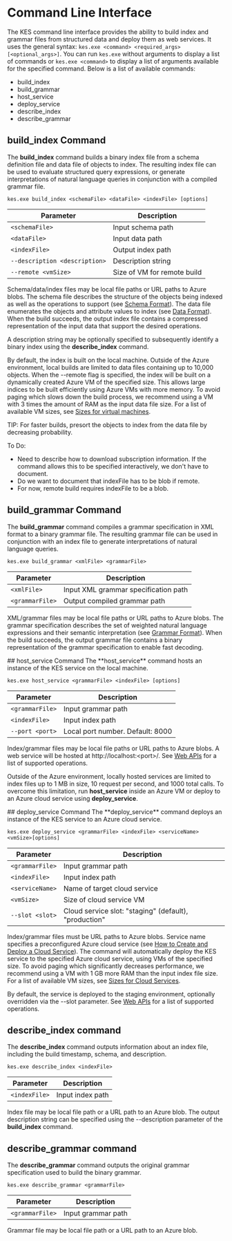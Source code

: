 <!--
NavPath: Knowledge Exploration Service
LinkLabel: Command Line Interface
Url: KES/documentation/Runtime
Weight: 98
-->

# Command Line Interface
The KES command line interface provides the ability to build index and grammar files from structured data and deploy them as web services.  It uses the general syntax: `kes.exe <command> <required_args> [<optional_args>]`.  You can run `kes.exe` without arguments to display a list of commands or `kes.exe <command>` to display a list of arguments available for the specified command.  Below is a list of available commands:
* build_index
* build_grammar
* host_service
* deploy_service
* describe_index
* describe_grammar

## build_index Command
The **build_index** command builds a binary index file from a schema definition file and data file of objects to index.  The resulting index file can be used to evaluate structured query expressions, or generate interpretations of natural language queries in conjunction with a compiled grammar file.

`kes.exe build_index <schemaFile> <dataFile> <indexFile> [options]`

| Parameter      | Description               |
|----------------|---------------------------|
| `<schemaFile>` | Input schema path |
| `<dataFile>`   | Input data path   |
| `<indexFile>`  | Output index path |
| `--description <description>` | Description string |
| `--remote <vmSize>`           | Size of VM for remote build |

Schema/data/index files may be local file paths or URL paths to Azure blobs.  The schema file describes the structure of the objects being indexed as well as the operations to support (see [Schema Format](SchemaFormat.md)).  The data file enumerates the objects and attribute values to index (see [Data Format](DataFormat.md)).  When the build succeeds, the output index file contains a compressed representation of the input data that support the desired operations.  

A description string may be optionally specified to subsequently identify a binary index using the **describe_index** command.  

By default, the index is built on the local machine.  Outside of the Azure environment, local builds are limited to data files containing up to 10,000 objects.  When the --remote flag is specified, the index will be built on a dynamically created Azure VM of the specified size.  This allows large indices to be built efficiently using Azure VMs with more memory.  To avoid paging which slows down the build process, we recommend using a VM with 3 times the amount of RAM as the input data file size.  For a list of available VM sizes, see [Sizes for virtual machines](https://azure.microsoft.com/en-us/documentation/articles/virtual-machines-size-specs/).

TIP: For faster builds, presort the objects to index from the data file by decreasing probability.

To Do:
* Need to describe how to download subscription information.  If the command allows this to be specified interactively, we don't have to document.
* Do we want to document that indexFile has to be blob if remote.
* For now, remote build requires indexFile to be a blob.

## build_grammar Command
The **build_grammar** command compiles a grammar specification in XML format to a binary grammar file.  The resulting grammar file can be used in conjunction with an index file to generate interpretations of natural language queries.

`kes.exe build_grammar <xmlFile> <grammarFile>`

| Parameter       | Description               |
|-----------------|---------------------------|
| `<xmlFile>`     | Input XML grammar specification path |
| `<grammarFile>` | Output compiled grammar path         |

XML/grammar files may be local file paths or URL paths to Azure blobs.  The grammar specification describes the set of weighted natural language expressions and their semantic interpretation (see [Grammar Format](GrammarFormat.md)).  When the build succeeds, the output grammar file contains a binary representation of the grammar specification to enable fast decoding.

<a name="host_service"/>
## host_service Command
The **host_service** command hosts an instance of the KES service on the local machine.

`kes.exe host_service <grammarFile> <indexFile> [options]`

| Parameter       | Description                |
|-----------------|----------------------------|
| `<grammarFile>` | Input grammar path         |
| `<indexFile>`   | Input index path           |
| `--port <port>` | Local port number.  Default: 8000 |

Index/grammar files may be local file paths or URL paths to Azure blobs.  A web service will be hosted at http://localhost:&lt;port&gt;/.  See [Web APIs](WebAPI.md) for a list of supported operations.

Outside of the Azure environment, locally hosted services are limited to index files up to 1 MB in size, 10 request per second, and 1000 total calls.  To overcome this limitation, run **host_service** inside an Azure VM or deploy to an Azure cloud service using **deploy_service**.

<a name="deploy_service"/>
## deploy_service Command
The **deploy_service** command deploys an instance of the KES service to an Azure cloud service.

`kes.exe deploy_service <grammarFile> <indexFile> <serviceName> <vmSize>[options]`

| Parameter       | Description                  |
|-----------------|------------------------------|
| `<grammarFile>` | Input grammar path           |
| `<indexFile>`   | Input index path             |
| `<serviceName>` | Name of target cloud service |
| `<vmSize>`      | Size of cloud service VM     |
| `--slot <slot>` | Cloud service slot: "staging" (default), "production" |

Index/grammar files must be URL paths to Azure blobs.  Service name specifies  a preconfigured Azure cloud service (see [How to Create and Deploy a Cloud Service](https://azure.microsoft.com/en-us/documentation/articles/cloud-services-how-to-create-deploy/)).  The command will automatically deploy the KES service to the specified Azure cloud service, using VMs of the specified size.  To avoid paging which significantly decreases performance, we recommend using a VM with 1 GB more RAM than the input index file size.  For a list of available VM sizes, see [Sizes for Cloud Services](https://azure.microsoft.com/en-us/documentation/articles/cloud-services-sizes-specs/).

By default, the service is deployed to the staging environment, optionally overridden via the --slot parameter.  See [Web APIs](WebAPI.md) for a list of supported operations.

## describe_index command
The **describe_index** command outputs information about an index file, including the build timestamp, schema, and description.

`kes.exe describe_index <indexFile>`

| Parameter     | Description      |
|---------------|------------------|
| `<indexFile>` | Input index path |

Index file may be local file path or a URL path to an Azure blob.  The output description string can be specified using the --description parameter of the **build_index** command.

## describe_grammar command
The **describe_grammar** command outputs the original grammar specification used to build the binary grammar.

`kes.exe describe_grammar <grammarFile>`

| Parameter       | Description      |
|-----------------|------------------|
| `<grammarFile>` | Input grammar path |

Grammar file may be local file path or a URL path to an Azure blob.

